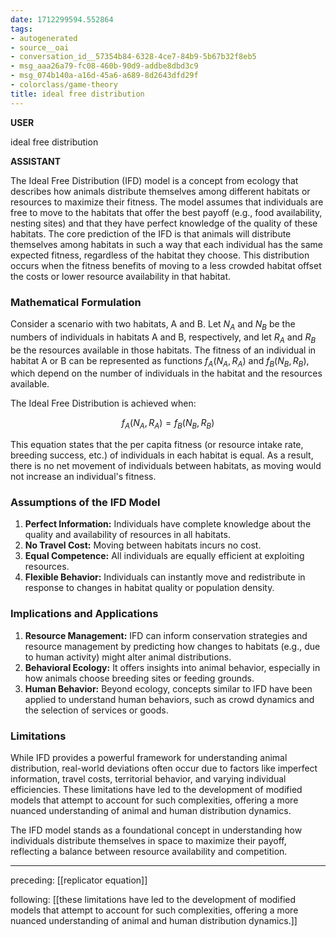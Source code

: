 ```yaml
---
date: 1712299594.552864
tags:
- autogenerated
- source__oai
- conversation_id__57354b84-6328-4ce7-84b9-5b67b32f8eb5
- msg_aaa26a79-fc08-460b-90d9-addbe8dbd3c9
- msg_074b140a-a16d-45a6-a689-8d2643dfd29f
- colorclass/game-theory
title: ideal free distribution
---
```


**USER**

ideal free distribution


**ASSISTANT**

The Ideal Free Distribution (IFD) model is a concept from ecology that describes how animals distribute themselves among different habitats or resources to maximize their fitness. The model assumes that individuals are free to move to the habitats that offer the best payoff (e.g., food availability, nesting sites) and that they have perfect knowledge of the quality of these habitats. The core prediction of the IFD is that animals will distribute themselves among habitats in such a way that each individual has the same expected fitness, regardless of the habitat they choose. This distribution occurs when the fitness benefits of moving to a less crowded habitat offset the costs or lower resource availability in that habitat.

### Mathematical Formulation

Consider a scenario with two habitats, A and B. Let $N_A$ and $N_B$ be the numbers of individuals in habitats A and B, respectively, and let $R_A$ and $R_B$ be the resources available in those habitats. The fitness of an individual in habitat A or B can be represented as functions $f_A(N_A, R_A)$ and $f_B(N_B, R_B)$, which depend on the number of individuals in the habitat and the resources available.

The Ideal Free Distribution is achieved when:

$$
f_A(N_A, R_A) = f_B(N_B, R_B)
$$

This equation states that the per capita fitness (or resource intake rate, breeding success, etc.) of individuals in each habitat is equal. As a result, there is no net movement of individuals between habitats, as moving would not increase an individual's fitness.

### Assumptions of the IFD Model

1. **Perfect Information:** Individuals have complete knowledge about the quality and availability of resources in all habitats.
2. **No Travel Cost:** Moving between habitats incurs no cost.
3. **Equal Competence:** All individuals are equally efficient at exploiting resources.
4. **Flexible Behavior:** Individuals can instantly move and redistribute in response to changes in habitat quality or population density.

### Implications and Applications

1. **Resource Management:** IFD can inform conservation strategies and resource management by predicting how changes to habitats (e.g., due to human activity) might alter animal distributions.
2. **Behavioral Ecology:** It offers insights into animal behavior, especially in how animals choose breeding sites or feeding grounds.
3. **Human Behavior:** Beyond ecology, concepts similar to IFD have been applied to understand human behaviors, such as crowd dynamics and the selection of services or goods.

### Limitations

While IFD provides a powerful framework for understanding animal distribution, real-world deviations often occur due to factors like imperfect information, travel costs, territorial behavior, and varying individual efficiencies. These limitations have led to the development of modified models that attempt to account for such complexities, offering a more nuanced understanding of animal and human distribution dynamics.

The IFD model stands as a foundational concept in understanding how individuals distribute themselves in space to maximize their payoff, reflecting a balance between resource availability and competition.


---

preceding: [[replicator equation]]  


following: [[these limitations have led to the development of modified models that attempt to account for such complexities, offering a more nuanced understanding of animal and human distribution dynamics.]]